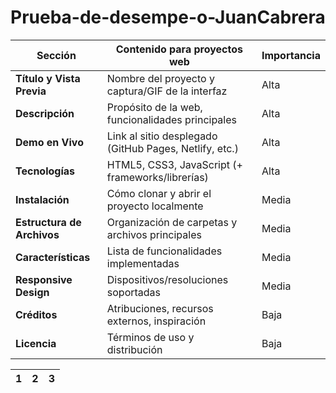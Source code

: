 # Prueba-de-desempe-o-JuanCabrera


| Sección | Contenido para proyectos web | Importancia |
|---------|------------------------------|-------------|
| **Título y Vista Previa** | Nombre del proyecto y captura/GIF de la interfaz | Alta |
| **Descripción** | Propósito de la web, funcionalidades principales | Alta |
| **Demo en Vivo** | Link al sitio desplegado (GitHub Pages, Netlify, etc.) | Alta |
| **Tecnologías** | HTML5, CSS3, JavaScript (+ frameworks/librerías) | Alta |
| **Instalación** | Cómo clonar y abrir el proyecto localmente | Media |
| **Estructura de Archivos** | Organización de carpetas y archivos principales | Media |
| **Características** | Lista de funcionalidades implementadas | Media |
| **Responsive Design** | Dispositivos/resoluciones soportadas | Media |
| **Créditos** | Atribuciones, recursos externos, inspiración | Baja |
| **Licencia** | Términos de uso y distribución | Baja |





|1 | 2 | 3 |
|---|---|---|

